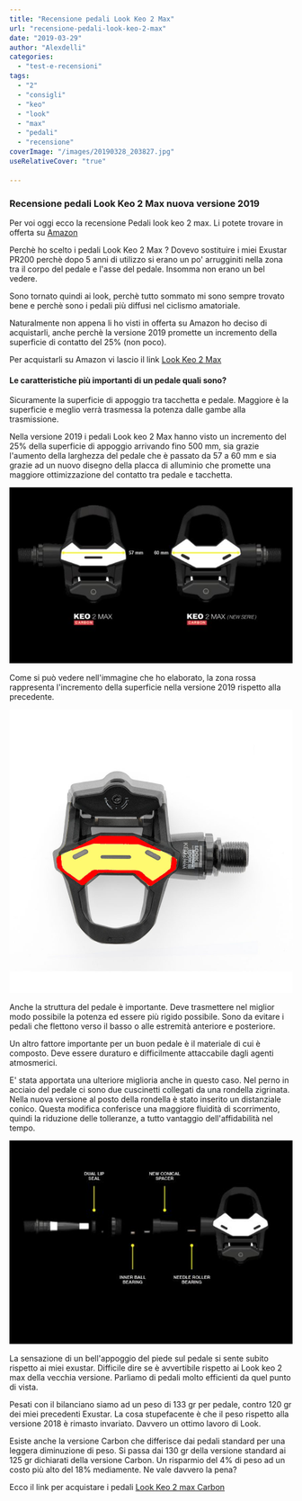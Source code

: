 ```yaml
---
title: "Recensione pedali Look Keo 2 Max"
url: "recensione-pedali-look-keo-2-max"
date: "2019-03-29"
author: "Alexdelli"
categories: 
  - "test-e-recensioni"
tags: 
  - "2"
  - "consigli"
  - "keo"
  - "look"
  - "max"
  - "pedali"
  - "recensione"
coverImage: "/images/20190328_203827.jpg"
useRelativeCover: "true"

---
```


### Recensione pedali Look Keo 2 Max nuova versione 2019

Per voi oggi ecco la recensione Pedali look keo 2 max. Li potete trovare in offerta su [Amazon](https://amzn.to/2JMqNA0)

Perchè ho scelto i pedali Look Keo 2 Max ? Dovevo sostituire i miei Exustar PR200 perchè dopo 5 anni di utilizzo si erano un po' arrugginiti nella zona tra il corpo del pedale e l'asse del pedale. Insomma non erano un bel vedere.

Sono tornato quindi ai look, perchè tutto sommato mi sono sempre trovato bene e perchè sono i pedali più diffusi nel ciclismo amatoriale.

Naturalmente non appena li ho visti in offerta su Amazon ho deciso di acquistarli, anche perchè la versione 2019 promette un incremento della superficie di contatto del 25% (non poco).

Per acquistarli su Amazon vi lascio il link [Look Keo 2 Max](https://amzn.to/2JMqNA0)

#### Le caratteristiche più importanti di un pedale quali sono?

Sicuramente la superficie di appoggio tra tacchetta e pedale. Maggiore è la superficie e meglio verrà trasmessa la potenza dalle gambe alla trasmissione.

Nella versione 2019 i pedali Look keo 2 Max hanno visto un incremento del 25% della superficie di appoggio arrivando fino 500 mm, sia grazie l'aumento della larghezza del pedale che è passato da 57 a 60 mm e sia grazie ad un nuovo disegno della placca di alluminio che promette una maggiore ottimizzazione del contatto tra pedale e tacchetta.

![pedali look keo 2 max](images/keo.jpg)

Come si può vedere nell'immagine che ho elaborato, la zona rossa rappresenta l'incremento della superficie nella versione 2019 rispetto alla precedente.

![confronto superficie pedali look](images/look_keo_difference.jpg)

Anche la struttura del pedale è importante. Deve trasmettere nel miglior modo possibile la potenza ed essere più rigido possibile. Sono da evitare i pedali che flettono verso il basso o alle estremità anteriore e posteriore.

Un altro fattore importante per un buon pedale è il materiale di cui è composto. Deve essere duraturo e difficilmente attaccabile dagli agenti atmosmerici.

E' stata apportata una ulteriore miglioria anche in questo caso. Nel perno in acciaio del pedale ci sono due cuscinetti collegati da una rondella zigrinata. Nella nuova versione al posto della rondella è stato inserito un distanziale conico. Questa modifica conferisce una maggiore fluidità di scorrimento, quindi la riduzione delle tolleranze, a tutto vantaggio dell'affidabilità nel tempo.

![look keo 2 max new conical spacers](images/keo2.jpg)

La sensazione di un bell'appoggio del piede sul pedale si sente subito rispetto ai miei exustar. Difficile dire se è avvertibile rispetto ai Look keo 2 max della vecchia versione. Parliamo di pedali molto efficienti da quel punto di vista.

Pesati con il bilanciano siamo ad un peso di 133 gr per pedale, contro 120 gr dei miei precedenti Exustar. La cosa stupefacente è che il peso rispetto alla versione 2018 è rimasto invariato. Davvero un ottimo lavoro di Look.

Esiste anche la versione Carbon che differisce dai pedali standard per una leggera diminuzione di peso. Si passa dai 130 gr della versione standard ai 125 gr dichiarati della versione Carbon. Un risparmio del 4% di peso ad un costo più alto del 18% mediamente. Ne vale davvero la pena?

Ecco il link per acquistare i pedali [Look Keo 2 max Carbon](https://amzn.to/2YBarNV)
